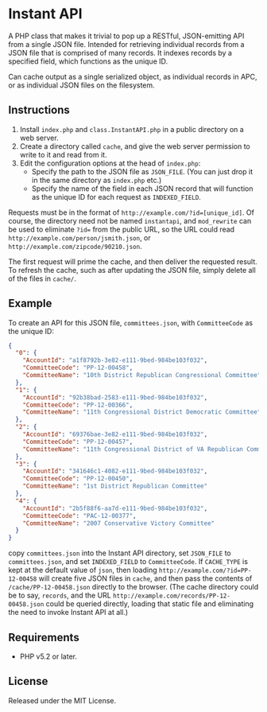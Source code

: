 # Instant API

A PHP class that makes it trivial to pop up a RESTful, JSON-emitting API from a single JSON file. Intended for retrieving individual records from a JSON file that is comprised of many records. It indexes records by a specified field, which functions as the unique ID.

Can cache output as a single serialized object, as individual records in APC, or as individual JSON files on the filesystem.


## Instructions
1. Install `index.php` and `class.InstantAPI.php` in a public directory on a web server.
1. Create a directory called `cache`, and give the web server permission to write to it and read from it.
1. Edit the configuration options at the head of `index.php`:
    * Specify the path to the JSON file as `JSON_FILE`. (You can just drop it in the same directory as `index.php` etc.)
    * Specify the name of the field in each JSON record that will function as the unique ID for each request as `INDEXED_FIELD`.

Requests must be in the format of `http://example.com/?id=[unique_id]`. Of course, the directory need not be named `instantapi`, and `mod_rewrite` can be used to eliminate `?id=` from the public URL, so the URL could read `http://example.com/person/jsmith.json`,  or `http://example.com/zipcode/90210.json`.

The first request will prime the cache, and then deliver the requested result. To refresh the cache, such as after updating the JSON file, simply delete all of the files in `cache/`.

## Example

To create an API for this JSON file, `committees.json`, with `CommitteeCode` as the unique ID:

```json
{
  "0": {
    "AccountId": "a1f8792b-3e82-e111-9bed-984be103f032",
    "CommitteeCode": "PP-12-00458",
    "CommitteeName": "10th District Republican Congressional Committee"
  },
  "1": {
    "AccountId": "92b38bad-2583-e111-9bed-984be103f032",
    "CommitteeCode": "PP-12-00366",
    "CommitteeName": "11th Congressional District Democratic Committee"
  },
  "2": {
    "AccountId": "69376bae-3e82-e111-9bed-984be103f032",
    "CommitteeCode": "PP-12-00457",
    "CommitteeName": "11th Congressional District of VA Republican Committee"
  },
  "3": {
    "AccountId": "341646c1-4082-e111-9bed-984be103f032",
    "CommitteeCode": "PP-12-00450",
    "CommitteeName": "1st District Republican Committee"
  },
  "4": {
    "AccountId": "2b5f88f6-aa7d-e111-9bed-984be103f032",
    "CommitteeCode": "PAC-12-00377",
    "CommitteeName": "2007 Conservative Victory Committee"
  }
}
```

copy `committees.json` into the Instant API directory, set `JSON_FILE` to `committees.json`, and set `INDEXED_FIELD` to `CommitteeCode`. If `CACHE_TYPE` is kept at the default value of `json`, then loading `http://example.com/?id=PP-12-00458` will create five JSON files in `cache`, and then pass the contents of `/cache/PP-12-00458.json` directly to the browser. (The cache directory could be to say, `records`, and the URL `http://example.com/records/PP-12-00458.json` could be queried directly, loading that static file and eliminating the need to invoke Instant API at all.)


## Requirements
* PHP v5.2 or later.

## License
Released under the MIT License.
